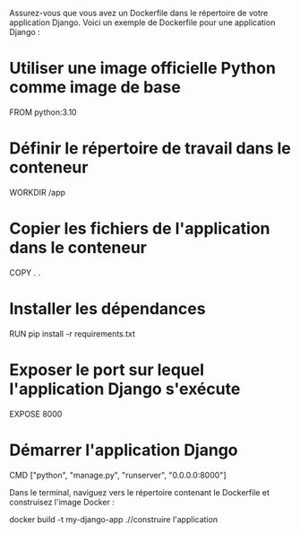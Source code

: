 

Assurez-vous que vous avez un Dockerfile dans le répertoire de votre application Django. Voici un exemple de Dockerfile pour une application Django :

# Utiliser une image officielle Python comme image de base

FROM python:3.10

# Définir le répertoire de travail dans le conteneur

WORKDIR /app

# Copier les fichiers de l'application dans le conteneur

COPY . .

# Installer les dépendances

RUN pip install -r requirements.txt

# Exposer le port sur lequel l'application Django s'exécute

EXPOSE 8000

# Démarrer l'application Django

CMD ["python", "manage.py", "runserver", "0.0.0.0:8000"]

Dans le terminal, naviguez vers le répertoire contenant le Dockerfile et construisez l'image Docker :

docker build -t my-django-app .//construire l'application




